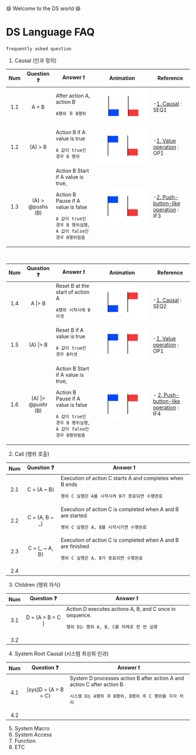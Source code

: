 :smile: Welcome to the DS world  :smile:
# DS Language FAQ 
`frequently asked question`

1. Causal (인과 정의)

| Num | Question :question:  | Answer     :exclamation: | Animation | Reference |
|:--:| :-----: | ---- |  ---- | ---- | 
|1.1 |A > B | After action A, action B <p>`A행위 후 B행위`|![](./img/1.1.gif)| -[1. Causal](../Language/ds-language-table.md/) : SEQ1 | 
|1.2 |(A) > B | Action B if A value is true <p>`A 값이 true인 경우 B 행위`|![](./img/1.2.gif)|   -[1. Value operation](/Language/ds-language-table%20(%23system%20macro).md) : OP1| 
|1.3 |(A) > @pushs (B) | Action B Start if A value is true, <p> Action B Pause if A value is false <p>`A 값이 true인 경우 B 행위실행, A 값이 false인 경우 B행위멈춤`|![](./img/1.3.gif)|  -[2. Push-button-like operation](/Language/ds-language-table%20(%40segment%20macro).md) : IF3|

<p>
</BR>

| Num | Question :question:  | Answer     :exclamation: | Animation | Reference |
|:--:| :-----: | ---- |  ---- | ---- | 
|1.4 |A \|> B | Reset B at the start of action A <p>`A행위 시작시에 B리셋`|![](./img/1.4.gif)| -[1. Causal](../Language/ds-language-table.md/) : SEQ2| 
|1.5 |(A) \|> B | Reset B if A value is true <p>`A 값이 true인 경우 B리셋`|![](./img/1.5.gif)|  -[1. Value operation](/Language/ds-language-table%20(%23system%20macro).md) : OP1| 
|1.6 |(A) \|> @pushr (B)|Action B Start if A value is true, <p> Action B Pause if A value is false <p>`A 값이 true인 경우 B 행위실행, A 값이 false인 경우 B행위멈춤`|![](./img/1.6.gif)|  - [2. Push-button-like operation](/Language/ds-language-table%20(%40segment%20macro).md) : IF4|

2. Call (행위 호출)

| Num | Question :question:  | Answer     :exclamation: 
|:--:| :-----: | ---- | 
|2.1 |C = {A ~ B} | Execution of action C starts A and completes when B ends  <p>`행위 C 실행은 A를 시작시켜 B가 종료되면 수행완료`|
|2.2 |C = {A, B ~ _} | Execution of action C is completed when A and B are started  <p>`행위 C 실행은 A, B를 시작시키면 수행완료`|
|2.3 |C = {_ ~ A, B} | Execution of action C is completed when A and B are finished<p>`행위 C 실행은 A, B가 종료되면 수행완료`|
|2.4||
3. Children  (행위 자식)

| Num | Question :question:  | Answer     :exclamation: 
|:--:| :-----: | ---- | 
|3.1 |D = {A > B > C } | Action D executes actions A, B, and C once in sequence.<p>`행위 D는 행위 A, B, C를 차례로 한 번 실행`|
|3.2||
4. System Root Causal (시스템 최상위 인과)

| Num | Question :question:  | Answer     :exclamation: 
|:--:| :-----: | ---- | 
|4.1 |[sys]D = {A > B > C} | System D processes action B after action A and action C after action B.<p>`시스템 D는 A행위 후 B행위, B행위 후 C 행위를 각각 처리`|
|4.2||

5. System Macro
6. System Access
7. Function
8. ETC

